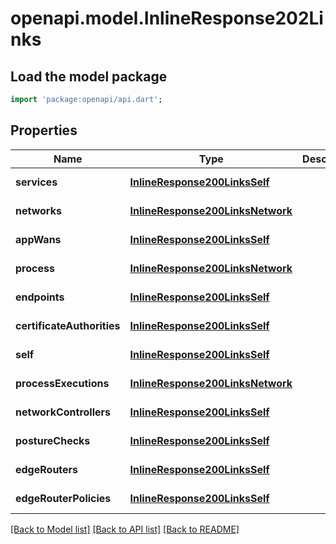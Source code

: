 # openapi.model.InlineResponse202Links

## Load the model package
```dart
import 'package:openapi/api.dart';
```

## Properties
Name | Type | Description | Notes
------------ | ------------- | ------------- | -------------
**services** | [**InlineResponse200LinksSelf**](InlineResponse200LinksSelf.md) |  | [default to null]
**networks** | [**InlineResponse200LinksNetwork**](InlineResponse200LinksNetwork.md) |  | [default to null]
**appWans** | [**InlineResponse200LinksSelf**](InlineResponse200LinksSelf.md) |  | [default to null]
**process** | [**InlineResponse200LinksNetwork**](InlineResponse200LinksNetwork.md) |  | [default to null]
**endpoints** | [**InlineResponse200LinksSelf**](InlineResponse200LinksSelf.md) |  | [default to null]
**certificateAuthorities** | [**InlineResponse200LinksSelf**](InlineResponse200LinksSelf.md) |  | [default to null]
**self** | [**InlineResponse200LinksSelf**](InlineResponse200LinksSelf.md) |  | [default to null]
**processExecutions** | [**InlineResponse200LinksNetwork**](InlineResponse200LinksNetwork.md) |  | [default to null]
**networkControllers** | [**InlineResponse200LinksSelf**](InlineResponse200LinksSelf.md) |  | [default to null]
**postureChecks** | [**InlineResponse200LinksSelf**](InlineResponse200LinksSelf.md) |  | [default to null]
**edgeRouters** | [**InlineResponse200LinksSelf**](InlineResponse200LinksSelf.md) |  | [default to null]
**edgeRouterPolicies** | [**InlineResponse200LinksSelf**](InlineResponse200LinksSelf.md) |  | [default to null]

[[Back to Model list]](../README.md#documentation-for-models) [[Back to API list]](../README.md#documentation-for-api-endpoints) [[Back to README]](../README.md)


